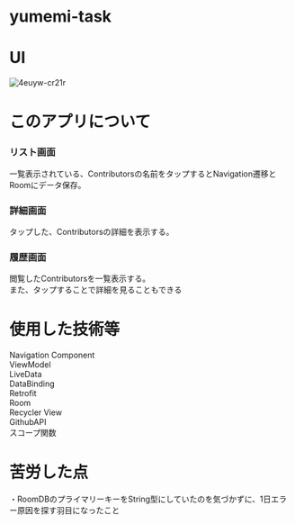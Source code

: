 # yumemi-task
# UI
![4euyw-cr21r](https://user-images.githubusercontent.com/65647834/112303114-43526100-8cdf-11eb-99db-62614d347fd8.gif)
# このアプリについて
### リスト画面  
一覧表示されている、Contributorsの名前をタップするとNavigation遷移とRoomにデータ保存。  
### 詳細画面
タップした、Contributorsの詳細を表示する。  
### 履歴画面
閲覧したContributorsを一覧表示する。  
また、タップすることで詳細を見ることもできる

# 使用した技術等
Navigation Component  
ViewModel  
LiveData  
DataBinding  
Retrofit  
Room  
Recycler View  
GithubAPI  
スコープ関数 

# 苦労した点
・RoomDBのプライマリーキーをString型にしていたのを気づかずに、1日エラー原因を探す羽目になったこと

